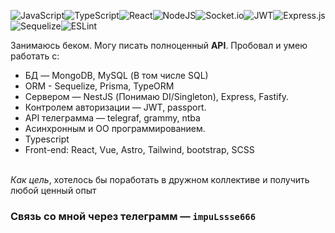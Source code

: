 ![JavaScript](https://img.shields.io/badge/javascript-%23323330.svg?style=for-the-badge&logo=javascript&logoColor=%23F7DF1E)![TypeScript](https://img.shields.io/badge/typescript-%23007ACC.svg?style=for-the-badge&logo=typescript&logoColor=white)![React](https://img.shields.io/badge/react-%2320232a.svg?style=for-the-badge&logo=react&logoColor=%2361DAFB)![NodeJS](https://img.shields.io/badge/node.js-6DA55F?style=for-the-badge&logo=node.js&logoColor=white)![Socket.io](https://img.shields.io/badge/Socket.io-black?style=for-the-badge&logo=socket.io&badgeColor=010101)![JWT](https://img.shields.io/badge/JWT-black?style=for-the-badge&logo=JSON%20web%20tokens)![Express.js](https://img.shields.io/badge/express.js-%23404d59.svg?style=for-the-badge&logo=express&logoColor=%2361DAFB)![Sequelize](https://img.shields.io/badge/Sequelize-52B0E7?style=for-the-badge&logo=Sequelize&logoColor=white)![ESLint](https://img.shields.io/badge/ESLint-4B3263?style=for-the-badge&logo=eslint&logoColor=white)

Занимаюсь беком. Могу писать полноценный <b>API</b>. Пробовал и умею работать с:
* БД — MongoDB, MySQL (В том числе SQL)
* ORM - Sequelize, Prisma, TypeORM
* Сервером — NestJS (Понимаю DI/Singleton), Express, Fastify.
* Контролем авторизации — JWT, passport.
* API телеграмма — telegraf, grammy, ntba
* Асинхронным и ОО программированием.
* Typescript
* Front-end: React, Vue, Astro, Tailwind, bootstrap, SCSS

<br><i>Как цель</i>, хотелось бы поработать в дружном коллективе и получить любой ценный опыт
<h3>Связь со мной через телеграмм — <code>impuLssse666</code></h3>
